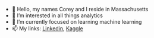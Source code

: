 - 👋 Hello, my names Corey and I reside in Massachusetts
- 👀 I’m interested in all things analytics
- 🌱 I’m currently focused on learning machine learning
- 📫 My links: [Linkedin](https://www.linkedin.com/in/corey-haigh-a7b66b118/), [Kaggle](https://www.kaggle.com/cphaigh)
<!---
cphaigh/cphaigh is a ✨ special ✨ repository because its `README.md` (this file) appears on your GitHub profile.
You can click the Preview link to take a look at your changes.
--->

